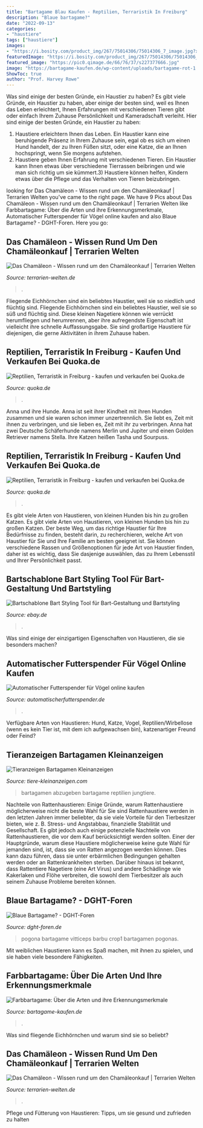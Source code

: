 ```yaml
---
title: "Bartagame Blau Kaufen - Reptilien, Terraristik In Freiburg"
description: "Blaue bartagame?"
date: "2022-09-13"
categories:
- "haustiere"
tags: ["haustiere"]
images:
- "https://i.bosity.com/product_img/267/75014306/75014306_7_image.jpg?x-oss-process=image/resize,p_100/watermark,image_d2F0ZXJtYXJrX2ltZy8xNzExMTQwMS9kZWZhdWx0LnBuZz94LW9zcy1wcm9jZXNzPWltYWdlL3Jlc2l6ZSxQXzk5,g_nw,x_0,y_0"
featuredImage: "https://i.bosity.com/product_img/267/75014306/75014306_7_image.jpg?x-oss-process=image/resize,p_100/watermark,image_d2F0ZXJtYXJrX2ltZy8xNzExMTQwMS9kZWZhdWx0LnBuZz94LW9zcy1wcm9jZXNzPWltYWdlL3Jlc2l6ZSxQXzk5,g_nw,x_0,y_0"
featured_image: "https://pic0.qimage.de/66/76/37/s227377666.jpg"
image: "https://bartagame-kaufen.de/wp-content/uploads/bartagame-rot-1.jpg"
ShowToc: true
author: "Prof. Harvey Rowe"
---
```



Was sind einige der besten Gründe, ein Haustier zu haben?
Es gibt viele Gründe, ein Haustier zu haben, aber einige der besten sind, weil es Ihnen das Leben erleichtert, Ihnen Erfahrungen mit verschiedenen Tieren gibt oder einfach Ihrem Zuhause Persönlichkeit und Kameradschaft verleiht. Hier sind einige der besten Gründe, ein Haustier zu haben:
1. Haustiere erleichtern Ihnen das Leben. Ein Haustier kann eine beruhigende Präsenz in Ihrem Zuhause sein, egal ob es sich um einen Hund handelt, der zu Ihren Füßen sitzt, oder eine Katze, die an Ihnen hochspringt, wenn Sie morgens aufstehen.
2. Haustiere geben Ihnen Erfahrung mit verschiedenen Tieren. Ein Haustier kann Ihnen etwas über verschiedene Tierrassen beibringen und wie man sich richtig um sie kümmert.3) Haustiere können helfen, Kindern etwas über die Pflege und das Verhalten von Tieren beizubringen.

	

		
looking for Das Chamäleon - Wissen rund um den Chamäleonkauf | Terrarien Welten you've came to the right page. We have 9 Pics about Das Chamäleon - Wissen rund um den Chamäleonkauf | Terrarien Welten like Farbbartagame: Über die Arten und ihre Erkennungsmerkmale, Automatischer Futterspender für Vögel online kaufen and also Blaue Bartagame? - DGHT-Foren. Here you go:
		
    
## Das Chamäleon - Wissen Rund Um Den Chamäleonkauf | Terrarien Welten

<img loading=lazy src="https://terrarien-welten.de/wp-content/uploads/2018/05/Chamaeleon-kaufen-360x220.jpg" onerror="this.onerror=null;this.src='https://tse2.mm.bing.net/th?id=OIP.2yRJnBs1oyWM6hURW0qxiwAAAA&amp;pid=15.1';" alt="Das Chamäleon - Wissen rund um den Chamäleonkauf | Terrarien Welten">

_Source: terrarien-welten.de_

>. 

	

Fliegende Eichhörnchen sind ein beliebtes Haustier, weil sie so niedlich und flüchtig sind.
Fliegende Eichhörnchen sind ein beliebtes Haustier, weil sie so süß und flüchtig sind. Diese kleinen Nagetiere können wie verrückt herumfliegen und herumrennen, aber ihre aufregendste Eigenschaft ist vielleicht ihre schnelle Auffassungsgabe. Sie sind großartige Haustiere für diejenigen, die gerne Aktivitäten in ihrem Zuhause haben.

    
## Reptilien, Terraristik In Freiburg - Kaufen Und Verkaufen Bei Quoka.de

<img loading=lazy src="https://pic0.qimage.de/24/44/03/s226034424.jpg" onerror="this.onerror=null;this.src='https://tse1.mm.bing.net/th?id=OIP.aai_KyANbfNU32NLqbj6pAAAAA&amp;pid=15.1';" alt="Reptilien, Terraristik in Freiburg - kaufen und verkaufen bei Quoka.de">

_Source: quoka.de_

>. 

	

Anna und ihre Hunde.
Anna ist seit ihrer Kindheit mit ihren Hunden zusammen und sie waren schon immer unzertrennlich. Sie liebt es, Zeit mit ihnen zu verbringen, und sie lieben es, Zeit mit ihr zu verbringen. Anna hat zwei Deutsche Schäferhunde namens Merlin und Jupiter und einen Golden Retriever namens Stella. Ihre Katzen heißen Tasha und Sourpuss.

    
## Reptilien, Terraristik In Freiburg - Kaufen Und Verkaufen Bei Quoka.de

<img loading=lazy src="https://pic0.qimage.de/66/76/37/s227377666.jpg" onerror="this.onerror=null;this.src='https://tse2.mm.bing.net/th?id=OIP.8QiMs8Izb5wMk4UOrd_FRgAAAA&amp;pid=15.1';" alt="Reptilien, Terraristik in Freiburg - kaufen und verkaufen bei Quoka.de">

_Source: quoka.de_

>. 

	

Es gibt viele Arten von Haustieren, von kleinen Hunden bis hin zu großen Katzen.
Es gibt viele Arten von Haustieren, von kleinen Hunden bis hin zu großen Katzen. Der beste Weg, um das richtige Haustier für Ihre Bedürfnisse zu finden, besteht darin, zu recherchieren, welche Art von Haustier für Sie und Ihre Familie am besten geeignet ist. Sie können verschiedene Rassen und Größenoptionen für jede Art von Haustier finden, daher ist es wichtig, dass Sie dasjenige auswählen, das zu Ihrem Lebensstil und Ihrer Persönlichkeit passt.

    
## Bartschablone Bart Styling Tool Für Bart-Gestaltung Und Bartstyling

<img loading=lazy src="https://i.bosity.com/product_img/267/75014306/75014306_7_image.jpg?x-oss-process=image/resize,p_100/watermark,image_d2F0ZXJtYXJrX2ltZy8xNzExMTQwMS9kZWZhdWx0LnBuZz94LW9zcy1wcm9jZXNzPWltYWdlL3Jlc2l6ZSxQXzk5,g_nw,x_0,y_0" onerror="this.onerror=null;this.src='https://tse2.mm.bing.net/th?id=OIP.5EY3hIom_GwP8aimoxlwagHaHa&amp;pid=15.1';" alt="Bartschablone Bart Styling Tool für Bart-Gestaltung und Bartstyling">

_Source: ebay.de_

>. 

	

Was sind einige der einzigartigen Eigenschaften von Haustieren, die sie besonders machen?

    
## Automatischer Futterspender Für Vögel Online Kaufen

<img loading=lazy src="https://m.media-amazon.com/images/I/512u78uH6mL._SL500_.jpg" onerror="this.onerror=null;this.src='https://tse4.mm.bing.net/th?id=OIP.GhzCLFvQKcDbqejWOu7N9wHaFj&amp;pid=15.1';" alt="Automatischer Futterspender für Vögel online kaufen">

_Source: automatischerfutterspender.de_

>. 

	

Verfügbare Arten von Haustieren: Hund, Katze, Vogel, Reptilien/Wirbellose (wenn es kein Tier ist, mit dem ich aufgewachsen bin), katzenartiger Freund oder Feind?

    
## Tieranzeigen Bartagamen Kleinanzeigen

<img loading=lazy src="http://www.tiere-kleinanzeigen.com/export/dcd23465d25eba8cba3b50d4ef8f0.JPG" onerror="this.onerror=null;this.src='https://tse4.mm.bing.net/th?id=OIP.Z_zq11AwNJjR7OpFFFDzpgHaGt&amp;pid=15.1';" alt="Tieranzeigen Bartagamen Kleinanzeigen">

_Source: tiere-kleinanzeigen.com_

>bartagamen abzugeben bartagame reptilien jungtiere. 

	

Nachteile von Rattenhaustieren: Einige Gründe, warum Rattenhaustiere möglicherweise nicht die beste Wahl für Sie sind
Rattenhaustiere werden in den letzten Jahren immer beliebter, da sie viele Vorteile für den Tierbesitzer bieten, wie z. B. Stress- und Angstabbau, finanzielle Stabilität und Gesellschaft. Es gibt jedoch auch einige potenzielle Nachteile von Rattenhaustieren, die vor dem Kauf berücksichtigt werden sollten. Einer der Hauptgründe, warum diese Haustiere möglicherweise keine gute Wahl für jemanden sind, ist, dass sie von Ratten angezogen werden können. Dies kann dazu führen, dass sie unter erbärmlichen Bedingungen gehalten werden oder an Rattenkrankheiten sterben. Darüber hinaus ist bekannt, dass Rattentiere Nagetiere (eine Art Virus) und andere Schädlinge wie Kakerlaken und Flöhe verbreiten, die sowohl dem Tierbesitzer als auch seinem Zuhause Probleme bereiten können.

    
## Blaue Bartagame? - DGHT-Foren

<img loading=lazy src="http://www.dachiu.com/gallery/crop1.gif" onerror="this.onerror=null;this.src='https://tse2.mm.bing.net/th?id=OIP.z5xyddzb5xCB3DNknhueRAHaEH&amp;pid=15.1';" alt="Blaue Bartagame? - DGHT-Foren">

_Source: dght-foren.de_

>pogona bartagame vitticeps barbu crop1 bartagamen pogonas. 

	

Mit weiblichen Haustieren kann es Spaß machen, mit ihnen zu spielen, und sie haben viele besondere Fähigkeiten.

    
## Farbbartagame: Über Die Arten Und Ihre Erkennungsmerkmale

<img loading=lazy src="https://bartagame-kaufen.de/wp-content/uploads/bartagame-rot-1.jpg" onerror="this.onerror=null;this.src='https://tse3.mm.bing.net/th?id=OIP.19139F-8UIJsuYkQZw3mVQHaHa&amp;pid=15.1';" alt="Farbbartagame: Über die Arten und ihre Erkennungsmerkmale">

_Source: bartagame-kaufen.de_

>. 

	

Was sind fliegende Eichhörnchen und warum sind sie so beliebt?

    
## Das Chamäleon - Wissen Rund Um Den Chamäleonkauf | Terrarien Welten

<img loading=lazy src="https://terrarien-welten.de/wp-content/uploads/2018/05/Chamaeleon-kaufen-300x183.jpg" onerror="this.onerror=null;this.src='https://tse2.mm.bing.net/th?id=OIP.Ri6Cg2YCrhc8bVRDW8U7FgAAAA&amp;pid=15.1';" alt="Das Chamäleon - Wissen rund um den Chamäleonkauf | Terrarien Welten">

_Source: terrarien-welten.de_

>. 

	

Pflege und Fütterung von Haustieren: Tipps, um sie gesund und zufrieden zu halten

